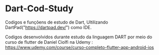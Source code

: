 # Dart-Cod-Study
Codigos e funçõens de estudo de Dart, Ultilizando DartPad("https://dartpad.dev/") como IDE.

Codigos desenvolvidos durante estudo da linguagem DART por meio do curso de flutter de Daniel Ciolfi na Udemy :
https://www.udemy.com/course/curso-completo-flutter-app-android-ios
